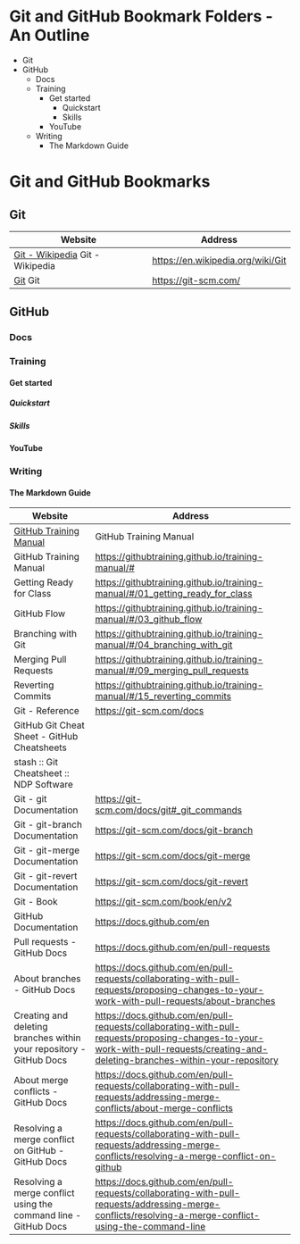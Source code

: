 # Git and GitHub Bookmark Folders - An Outline

- Git
- GitHub
  - Docs
  - Training
    - Get started
      - Quickstart
      - Skills
    - YouTube
  - Writing
    - The Markdown Guide

# Git and GitHub Bookmarks

## Git

| Website                           | Address                            |
| -                                 | -                                  |
| [Git - Wikipedia] Git - Wikipedia | https://en.wikipedia.org/wiki/Git  |
| [Git]             Git             | https://git-scm.com/               |

[Git - Wikipedia]: https://en.wikipedia.org/wiki/Git
[Git]:             https://git-scm.com/

## GitHub
### Docs
### Training
#### Get started
##### Quickstart
##### Skills
#### YouTube
### Writing
#### The Markdown Guide

| Website | Address |
| -       | -       |
| [GitHub Training Manual] | GitHub Training Manual |
| GitHub Training Manual | https://githubtraining.github.io/training-manual/# |  |
| Getting Ready for Class | https://githubtraining.github.io/training-manual/#/01_getting_ready_for_class | |
| GitHub Flow | https://githubtraining.github.io/training-manual/#/03_github_flow | |
| Branching with Git | https://githubtraining.github.io/training-manual/#/04_branching_with_git | |
| Merging Pull Requests | https://githubtraining.github.io/training-manual/#/09_merging_pull_requests | |
| Reverting Commits | https://githubtraining.github.io/training-manual/#/15_reverting_commits | |
| Git - Reference | https://git-scm.com/docs | |
| GitHub Git Cheat Sheet - GitHub Cheatsheets | |
| stash :: Git Cheatsheet :: NDP Software | |
| Git - git Documentation | https://git-scm.com/docs/git#_git_commands | |
| Git - git-branch Documentation | https://git-scm.com/docs/git-branch | |
| Git - git-merge Documentation | https://git-scm.com/docs/git-merge | |
| Git - git-revert Documentation | https://git-scm.com/docs/git-revert | |
| Git - Book | https://git-scm.com/book/en/v2 | |
| GitHub Documentation | https://docs.github.com/en | |
| Pull requests - GitHub Docs | https://docs.github.com/en/pull-requests | |
| About branches - GitHub Docs | https://docs.github.com/en/pull-requests/collaborating-with-pull-requests/proposing-changes-to-your-work-with-pull-requests/about-branches | |
| Creating and deleting branches within your repository - GitHub Docs | https://docs.github.com/en/pull-requests/collaborating-with-pull-requests/proposing-changes-to-your-work-with-pull-requests/creating-and-deleting-branches-within-your-repository | |
| About merge conflicts - GitHub Docs | https://docs.github.com/en/pull-requests/collaborating-with-pull-requests/addressing-merge-conflicts/about-merge-conflicts | |
| Resolving a merge conflict on GitHub - GitHub Docs | https://docs.github.com/en/pull-requests/collaborating-with-pull-requests/addressing-merge-conflicts/resolving-a-merge-conflict-on-github | |
| Resolving a merge conflict using the command line - GitHub Docs | https://docs.github.com/en/pull-requests/collaborating-with-pull-requests/addressing-merge-conflicts/resolving-a-merge-conflict-using-the-command-line | |


[GitHub Training Manual]: https://githubtraining.github.io/training-manual/#
